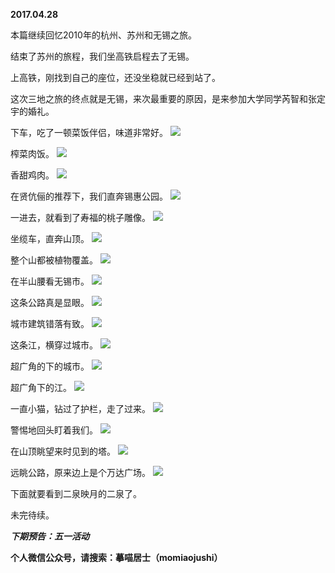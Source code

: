 
          
**2017.04.28**

本篇继续回忆2010年的杭州、苏州和无锡之旅。

结束了苏州的旅程，我们坐高铁启程去了无锡。

上高铁，刚找到自己的座位，还没坐稳就已经到站了。

这次三地之旅的终点就是无锡，来次最重要的原因，是来参加大学同学芮智和张定宇的婚礼。

下车，吃了一顿菜饭伴侣，味道非常好。
![](http://wx3.sinaimg.cn/large/627d9660ly1ff1zjblpt0j20yg0je0wd.jpg)


榨菜肉饭。
![](http://wx3.sinaimg.cn/large/627d9660ly1ff1zjc7ascj20yg0jetau.jpg)


香甜鸡肉。
![](http://wx3.sinaimg.cn/large/627d9660ly1ff1zjdr5wij20yg0jedig.jpg)


在贤伉俪的推荐下，我们直奔锡惠公园。
![](http://wx3.sinaimg.cn/large/627d9660ly1ff1zjeb7i3j20yg0je436.jpg)


一进去，就看到了寿福的桃子雕像。
![](http://wx3.sinaimg.cn/large/627d9660ly1ff1zjcl34ej20yg0je44c.jpg)


坐缆车，直奔山顶。
![](http://wx3.sinaimg.cn/large/627d9660ly1ff1zje4dwxj20yg0je7do.jpg)


整个山都被植物覆盖。
![](http://wx3.sinaimg.cn/large/627d9660ly1ff1zjb8luoj20yg0jegqz.jpg)


在半山腰看无锡市。
![](http://wx3.sinaimg.cn/large/627d9660ly1ff1zjcxetoj20yg0je42k.jpg)


这条公路真是显眼。
![](http://wx3.sinaimg.cn/large/627d9660ly1ff1zjegw60j20yg0jegpf.jpg)


城市建筑错落有致。
![](http://wx3.sinaimg.cn/large/627d9660ly1ff1zjbu66zj20yg0jewjh.jpg)


这条江，横穿过城市。
![](http://wx3.sinaimg.cn/large/627d9660ly1ff1zjdxh8rj20yg0jewjj.jpg)


超广角的下的城市。
![](http://wx3.sinaimg.cn/large/627d9660ly1ff1zjaq5fxj20yg0je77c.jpg)


超广角下的江。
![](http://wx3.sinaimg.cn/large/627d9660ly1ff1zjcs2rkj20yg0jewi2.jpg)


一直小猫，钻过了护栏，走了过来。
![](http://wx3.sinaimg.cn/large/627d9660ly1ff1zjb1d0hj20yg0jeq7i.jpg)


警惕地回头盯着我们。
![](http://wx3.sinaimg.cn/large/627d9660ly1ff1zjbfsvbj20yg0jewmp.jpg)


在山顶眺望来时见到的塔。
![](http://wx3.sinaimg.cn/large/627d9660ly1ff1zjdh881j20yg0jeag3.jpg)


远眺公路，原来边上是个万达广场。
![](http://wx3.sinaimg.cn/large/627d9660ly1ff1zjc178jj20yg0jedkp.jpg)


下面就要看到二泉映月的二泉了。

未完待续。


***下期预告：五一活动***


**个人微信公众号，请搜索：摹喵居士（momiaojushi）**

        